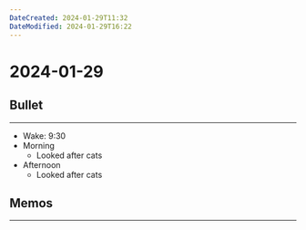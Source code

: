 ```yaml
---
DateCreated: 2024-01-29T11:32
DateModified: 2024-01-29T16:22
---
```

# 2024-01-29

## Bullet
---
- Wake: 9:30
- Morning
	- Looked after cats
- Afternoon
	- Looked after cats
## Memos
---
